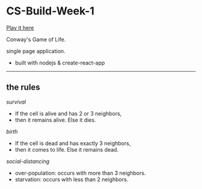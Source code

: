 # CS-Build-Week-1

[Play it here](https://gameoflife.trevorjmartin.com/)

Conway's Game of Life.

single page application.

- built with nodejs & create-react-app

---

## the rules

_survival_

- If the cell is alive and has 2 or 3 neighbors,
- then it remains alive. Else it dies.

_birth_

- If the cell is dead and has exactly 3 neighbors,
- then it comes to life. Else it remains dead.

_social-distancing_

- over-population: occurs with more than 3 neighbors.
- starvation: occurs with less than 2 neighbors.
